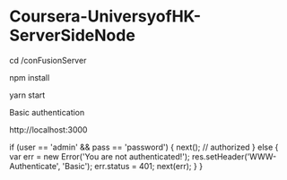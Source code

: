 # Coursera-UniversyofHK-ServerSideNode

cd /conFusionServer

npm install

yarn start

Basic authentication

http://localhost:3000

if (user == 'admin' && pass == 'password') {
next(); // authorized
} else {
var err = new Error('You are not authenticated!');
res.setHeader('WWW-Authenticate', 'Basic');
err.status = 401;
next(err);
}
}
